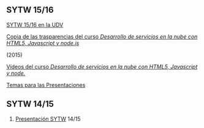 ## SYTW 15/16

[SYTW 15/16 en la UDV](https://campusvirtual.ull.es/1516/course/view.php?id=187)

[Copia de las trasparencias del curso *Desarrollo de servicios en la nube con HTML5, Javascript y node.js*](https://github.com/crguezl/miriada-upm-dsnh5jsnode/tree/master/traspas)

(2015)

[Vídeos del curso *Desarrollo de servicios en la nube con HTML5, Javascript y node.*](https://github.com/crguezl/miriada-upm-dsnh5jsnode)

[Temas para las Presentaciones](presentaciones.md)

## SYTW 14/15

1.  [Presentación SYTW](http://crguezl.github.io/stw1415programa/sytw/sytw.html) 14/15

